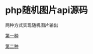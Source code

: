 # php随机图片api源码
两种方式实现随机图片输出

[第一种](http://imapi.datealive.top/tp/pic.php)

[第二种](https://imapi.datealive.top/tp/api.php)
